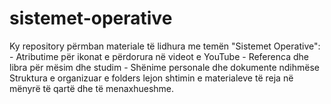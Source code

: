 # sistemet-operative
Ky repository përmban materiale të lidhura me temën "Sistemet Operative":   - Atributime për ikonat e përdorura në videot e YouTube   - Referenca dhe libra për mësim dhe studim   - Shënime personale dhe dokumente ndihmëse    Struktura e organizuar e folders lejon shtimin e materialeve të reja në mënyrë të qartë dhe të menaxhueshme.
